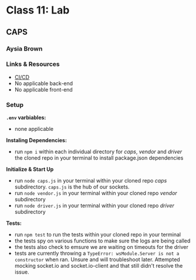 # Class 11: Lab
## CAPS
### Aysia Brown

### Links & Resources 
- [CI/CD](https://github.com/aysiabrown-401d39-advanced-javascript/CAPS/actions/new)
- No applicable back-end
- No applicable front-end

### Setup

**`.env` varbiables:**
- none applicable

**Instaling Dependencies:**
- run `npm i` within each individual directory for *caps*, *vendor* and *driver* the cloned repo in your terminal to install package.json dependencies

**Initialize & Start Up**
- run `node caps.js` in your terminal within your cloned repo *caps* subdirectory. `caps.js` is the hub of our sockets.
- run `node vendor.js` in your terminal within your cloned repo *vendor* subdirectory
- run `node driver.js` in your terminal within your cloned repo *driver* subdirectory

**Tests:**
- run `npm test` to run the tests within your cloned repo in your terminal
- the tests spy on various functions to make sure the logs are being called
- the tests also check to emsure we are waiting on timeouts for the driver
- tests are currently throwing a `TypeError: wsModule.Server is not a constructor` when ran. Unsure and will troubleshoot later. Attempted mocking socket.io and socket.io-client and that still didn't resolve the issue.


